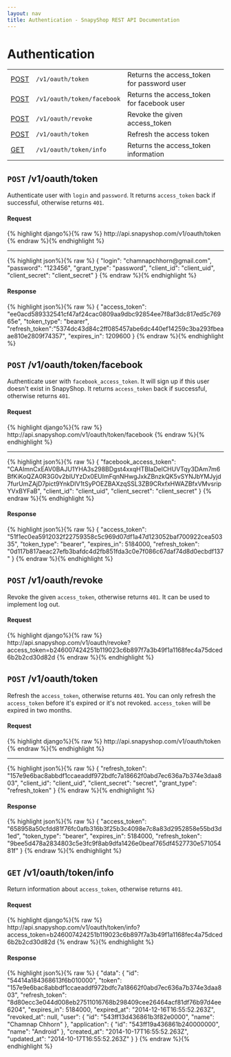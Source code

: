 ```yaml
---
layout: nav
title: Authentication - SnapyShop REST API Documentation
---
```


<h1 class="page-header">Authentication</h1>

<table class="table table-bordered">
  <tr>
    <td class="request-method"><a href="#login_and_password">POST</a></td>
    <td><code>/v1/oauth/token</code></td>
    <td>Returns the access_token for password user</td>
  </tr>
  <tr>
    <td class="request-method"><a href="#facebook">POST</a></td>
    <td><code>/v1/oauth/token/facebook</code></td>
    <td>Returns the access_token for facebook user</td>
  </tr>
  <tr>
    <td class="request-method"><a href="#revoke_token">POST</a></td>
    <td><code>/v1/oauth/revoke</code></td>
    <td>Revoke the given access_token</td>
  </tr>
    <tr>
    <td class="request-method"><a href="#refresh_token">POST</a></td>
    <td><code>/v1/oauth/token</code></td>
    <td>Refresh the access token</td>
  </tr>
  <tr>
    <td class="request-method"><a href="#token_info">GET</a></td>
    <td><code>/v1/oauth/token/info</code></td>
    <td>Returns the access_token information</td>
  </tr>
</table>

<h2 class="tags" id="login_and_password"><code>POST</code> /v1/oauth/token</h2>

Authenticate user with `login` and `password`. It returns `access_token` back if successful, otherwise returns `401`.

<div class="codehilite">
  <div class="codehilite-header">
    <h4>Request</h4>
  </div>
  <div class="codehilite-body">
{% highlight django%}{% raw %}
http://api.snapyshop.com/v1/oauth/token
{% endraw %}{% endhighlight %}
  </div>
  <hr>
  <div class="codehilite-body">
{% highlight json%}{% raw %}
{
  "login": "chamnapchhorn@gmail.com",
  "password": "123456",
  "grant_type": "password",
  "client_id": "client_uid",
  "client_secret": "client_secret"
}
{% endraw %}{% endhighlight %}
  </div>
</div>

<div class="codehilite">
  <div class="codehilite-header">
    <h4>Response</h4>
  </div>
  <div class="codehilite-body">
{% highlight json%}{% raw %}
{
  "access_token": "ee0acd589332541cf47af24cac0809aa9dbc92854ee7f8af3dc817ed5c76965e",
  "token_type": "bearer",
  "refresh_token":"5374dc43d84c2ff085457abe6dc440ef14259c3ba293fbeaae810e2809f74357",
  "expires_in": 1209600
}
{% endraw %}{% endhighlight %}
  </div>
</div>

<h2 class="tags" id="facebook"><code>POST</code> /v1/oauth/token/facebook</h2>

Authenticate user with `facebook_access_token`. It will sign up if this user doesn't exist in SnapyShop. It returns `access_token` back if successful, otherwise returns `401`.

<div class="codehilite">
  <div class="codehilite-header">
    <h4>Request</h4>
  </div>
  <div class="codehilite-body">
{% highlight django%}{% raw %}
http://api.snapyshop.com/v1/oauth/token/facebook
{% endraw %}{% endhighlight %}
  </div>
  <hr>
  <div class="codehilite-body">
{% highlight json%}{% raw %}
{
  "facebook_access_token": "CAAImnCxEAV0BAJU1YHA3s298BDgst4xxqHTBIaDelCHUVTqy3DAm7m6BfKiKoQZA0R3G0v2blUYzDx0EUImFqnNHwgJxkZBnzkQK5vSYNJbYMJyjd7furUmZAjD7pict9YnkDIV1tSyPOEZBAXzqSSL3ZB9CRxfxHWAZBfxVMvsripYVxBYFaB",
  "client_id": "client_uid",
  "client_secret": "client_secret"
}
{% endraw %}{% endhighlight %}
  </div>
</div>

<div class="codehilite">
  <div class="codehilite-header">
    <h4>Response</h4>
  </div>
  <div class="codehilite-body">
{% highlight json%}{% raw %}
{
  "access_token": "51f1ec0ea5912032f22759358c5c969d07df1a47d123052baf700922cea50335",
  "token_type": "bearer",
  "expires_in": 5184000,
  "refresh_token": "0d117b817aeac27efb3bafdc4d2fb851fda3c0e7f086c67daf74d8d0ecbdf137"
}
{% endraw %}{% endhighlight %}
  </div>
</div>

<h2 class="tags" id="revoke_token"><code>POST</code> /v1/oauth/revoke</h2>

Revoke the given `access_token`, otherwise returns `401`. It can be used to implement log out.

<div class="codehilite">
  <div class="codehilite-header">
    <h4>Request</h4>
  </div>
  <div class="codehilite-body">
{% highlight django%}{% raw %}
http://api.snapyshop.com/v1/oauth/revoke?access_token=b246007424251b119023c6b897f7a3b49f1a1168fec4a75dced6b2b2cd30d82d
{% endraw %}{% endhighlight %}
  </div>
</div>

<h2 class="tags" id="refresh_token"><code>POST</code> /v1/oauth/token</h2>

Refresh the `access_token`, otherwise returns `401`. You can only refresh the `access_token` before it's expired or it's not revoked. `access_token` will be expired in two months.

<div class="codehilite">
  <div class="codehilite-header">
    <h4>Request</h4>
  </div>
  <div class="codehilite-body">
{% highlight django%}{% raw %}
http://api.snapyshop.com/v1/oauth/token
{% endraw %}{% endhighlight %}
  </div>
  <hr>
  <div class="codehilite-body">
{% highlight json%}{% raw %}
{
  "refresh_token": "157e9e6bac8abbdf1ccaeaddf972bdfc7a18662f0abd7ec636a7b374e3daa803",
  "client_id": "client_uid",
  "client_secret": "secret",
  "grant_type": "refresh_token"
}
{% endraw %}{% endhighlight %}
  </div>
</div>

<div class="codehilite">
  <div class="codehilite-header">
    <h4>Response</h4>
  </div>
  <div class="codehilite-body">
{% highlight json%}{% raw %}
{
  "access_token": "658958a50cfdd81f76fc0afb316b3f25b3c4098e7c8a83d2952858e55bd3d1ed",
  "token_type": "bearer",
  "expires_in": 5184000,
  "refresh_token": "9bee5d478a2834803c5e3fc9f8ab9dfa1426e0beaf765df4527730e57105481f"
}
{% endraw %}{% endhighlight %}
  </div>
</div>

<h2 class="tags" id="token_info"><code>GET</code> /v1/oauth/token/info</h2>

Return information about `access_token`, otherwise returns `401`.

<div class="codehilite">
  <div class="codehilite-header">
    <h4>Request</h4>
  </div>
  <div class="codehilite-body">
{% highlight django%}{% raw %}
http://api.snapyshop.com/v1/oauth/token/info?access_token=b246007424251b119023c6b897f7a3b49f1a1168fec4a75dced6b2b2cd30d82d
{% endraw %}{% endhighlight %}
  </div>
</div>

<div class="codehilite">
  <div class="codehilite-header">
    <h4>Response</h4>
  </div>
  <div class="codehilite-body">
{% highlight json%}{% raw %}
{
  "data": {
    "id": "54414a184368613f6b010000",
    "token": "157e9e6bac8abbdf1ccaeaddf972bdfc7a18662f0abd7ec636a7b374e3daa803",
    "refresh_token": "8d80ecc3e044d008eb27511016768b298409cee26464acf81df76b97d4ee6204",
    "expires_in": 5184000,
    "expired_at": "2014-12-16T16:55:52.263Z",
    "revoked_at": null,
    "user": {
      "id": "543ff13d436861b3f82e0000",
      "name": "Chamnap Chhorn"
    },
    "application": {
      "id": "543ff19a436861b240000000",
      "name": "Android"
    },
    "created_at": "2014-10-17T16:55:52.263Z",
    "updated_at": "2014-10-17T16:55:52.263Z"
  }
}
{% endraw %}{% endhighlight %}
  </div>
</div>